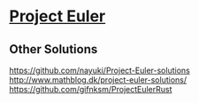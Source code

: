 # [Project Euler](https://projecteuler.net/)

## Other Solutions
https://github.com/nayuki/Project-Euler-solutions
http://www.mathblog.dk/project-euler-solutions/
https://github.com/gifnksm/ProjectEulerRust